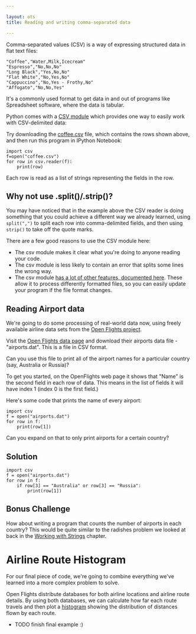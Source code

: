 ```yaml
---

layout: ots
title: Reading and writing comma-separated data

---
```


Comma-separated values (CSV) is a way of expressing structured data in flat text files:

    "Coffee","Water,Milk,Icecream"
    "Espresso","No,No,No"
    "Long Black","Yes,No,No"
    "Flat White","No,Yes,No"
    "Cappuccino","No,Yes - Frothy,No"
    "Affogato","No,No,Yes"

It's a commonly used format to get data in and out of programs like Spreadsheet software, where the data is tabular.

Python comes with a [CSV module](http://docs.python.org/3/library/csv.html) which provides one way to easily work with CSV-delimited data:

Try downloading the [coffee.csv](../files/coffee.csv) file, which contains the rows shown above, and then run this program in IPython Notebook:

    import csv
    f=open("coffee.csv")
    for row in csv.reader(f):
        print(row)

Each row is read as a list of strings representing the fields in the row.

## Why not use .split()/.strip()?

You may have noticed that in the example above the CSV reader is doing something that you could achieve a different way we already learned, using `split(",")` to split each row into comma-delimited fields, and then using `strip()` to take off the quote marks.

There are a few good reasons to use the CSV module here:

* The csv module makes it clear what you're doing to anyone reading your code.
* The csv module is less likely to contain an error that splits some lines the wrong way.
* The csv module [has a lot of other features, documented here](http://docs.python.org/3/library/csv.html). These allow it to process differently formatted files, so you can easily update your program if the file format changes.


## Reading Airport data

We're going to do some processing of real-world data now, using freely available airline data sets from the [Open Flights project](http://www.openflights.org/).

Visit the [Open Flights data page](http://openflights.org/data.html) and download their airports data file - "airports.dat". This is a file in CSV format.

Can you use this file to print all of the airport names for a particular country (say, Australia or Russia)?

To get you started, on the OpenFlights web page it shows that "Name" is the second field in each row of data. This means in the list of fields it will have index 1 (index 0 is the first field.)

Here's some code that prints the name of every airport:

    import csv
    f = open("airports.dat")
    for row in f:
        print(row[1])

Can you expand on that to only print airports for a certain country?

## Solution

    import csv
    f = open("airports.dat")
    for row in f:
        if row[3] == "Australia" or row[3] == "Russia":
            print(row[1])

## Bonus Challenge

How about writing a program that counts the number of airports in each country? This would be quite similar to the radishes problem we looked at back in the [Working with Strings](strings.md) chapter.


# Airline Route Histogram

For our final piece of code, we're going to combine everything we've learned into a more complex problem to solve.

Open Flights distribute databases for both airline locations and airline route details. By using both databases, we can calculate how far each route travels and then plot a [histogram](https://en.wikipedia.org/wiki/Histogram) showing the distribution of distances flown by each route.

* TODO finish final example :)
